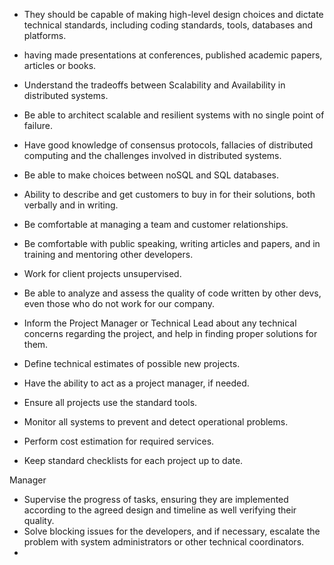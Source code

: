 * They should be capable of making high-level design choices and dictate technical standards, including coding standards, tools, databases and platforms.
* having made presentations at conferences, published academic papers, articles or books.


* Understand the tradeoffs between Scalability and Availability in distributed systems.
* Be able to architect scalable and resilient systems with no single point of failure.
* Have good knowledge of consensus protocols, fallacies of distributed computing and the challenges involved in distributed systems.
* Be able to make choices between noSQL and SQL databases.
* Ability to describe and get customers to buy in for their solutions, both verbally and in writing.
* Be comfortable at managing a team and customer relationships.
* Be comfortable with public speaking, writing articles and papers, and in training and mentoring other developers.
* Work for client projects unsupervised.
* Be able to analyze and assess the quality of code written by other devs, even those who do not work for our company.
* Inform the Project Manager or Technical Lead about any technical concerns regarding the project, and help in finding proper solutions for them.
* Define technical estimates of possible new projects.
* Have the ability to act as a project manager, if needed.
* Ensure all projects use the standard tools.
* Monitor all systems to prevent and detect operational problems.
* Perform cost estimation for required services.
* Keep standard checklists for each project up to date.


Manager
* Supervise the progress of tasks, ensuring they are implemented according to the agreed design and timeline as well verifying their quality.
* Solve blocking issues for the developers, and if necessary, escalate the problem with system administrators or other technical coordinators.
* 
